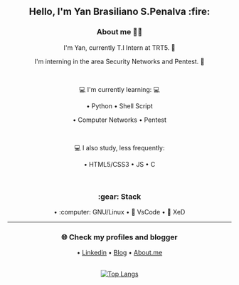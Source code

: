 <div align="center">
  <h2>Hello, I'm Yan Brasiliano S.Penalva :fire:</h2>
   
  <h3> About me 👨‍💻</h3>

   I'm Yan, currently T.I Intern at TRT5. :briefcase: <br>

   I'm interning in the area Security Networks and Pentest. 🔰<br> 
  
  <br>
  
  💻 I'm currently learning: :computer:<br>

  • Python • Shell Script 
  
  • Computer Networks • Pentest
  
  <br>
  
  💻 I also study, less frequently: 
    
  • HTML5/CSS3 • JS • C
  
   <br>
  
  <h3>:gear: Stack </h3>
  • :computer: GNU/Linux • 🔅 VsCode • 📝 XeD  <br>
  
  <hr>
  
  <h3>🌐 Check my profiles and blogger</h3>

  • [Linkedin](https://www.linkedin.com/in/yan-brasiliano/) 
   • [Blog](https://hellolibre.blogspot.com/)
    • [About.me](https://about.me/brasiliano/)
  <br>
  <br>

[![Top Langs](https://github-readme-stats.vercel.app/api/top-langs/?username=yanbrasiliano&theme=dracula)](https://github.com/anuraghazra/github-readme-stats)


<!--[![Anurag's github stats](https://github-readme-stats.vercel.app/api?username=yanbrasiliano&show_icons=true&theme=dracula)](https://github.com/anuraghazra/github-readme-stats)-->




